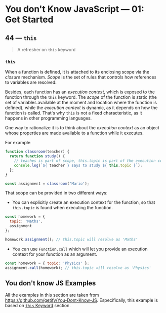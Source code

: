 # You don't Know JavaScript &mdash; 01: Get Started
## 44 &mdash; `this`
> A refresher on `this` keyword

### `this`
When a function is defined, it is attached to its enclosing scope via the *closure* mechanism. *Scope* is the set of rules that controls how references to variables are resolved.

Besides, each function has an *execution context*, which is exposed to the function through the `this` keyword. The *scope* of the function is static (the set of variables available at the moment and location where the function is defined), while the *execution context* is dynamic, as it depends on how the function is called.
That's why `this` is not a fixed characteristic, as it happens in other programming languages.

One way to rationalize it is to think about the *execution context* as an object whose properties are made available to a function while it executes.

For example:

```javascript
function classroom(teacher) {
  return function study() {
    // teaches is part of scope, this.topic is part of the execution context
    console.log(`${ teacher } says to study ${ this.topic }`);
  };
}

const assignment = classroom('Mario');
```

That scope can be provided in two different ways:
+ You can explicitly create an execution context for the function, so that `this.topic` is found when executing the function.
```javascript
const homework = {
  topic: 'Maths',
  assignment
};

homework.assignment(); // this.topic will resolve as 'Maths'
```
+ You can use `Function.call` which will let you provide an execution context for your function as an argument.
```javascript
const homework = { topic: 'Physics' };
assignment.call(homework); // this.topic will resolve as 'Physics'
```

## You don't know JS Examples
All the examples in this section are taken from https://github.com/getify/You-Dont-Know-JS.
Especifically, this example is based on [`this` Keyword](https://github.com/getify/You-Dont-Know-JS/blob/2nd-ed/get-started/ch3.md#this-keyword) section.
